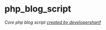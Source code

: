 # php_blog_script
*Core php blog script*
*[created by developersharif](https://facebook.com/developersharif)*
